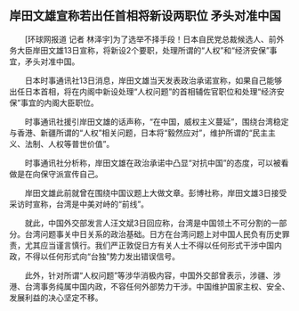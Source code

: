 ## 岸田文雄宣称若出任首相将新设两职位 矛头对准中国
　　[环球网报道 记者 林泽宇]为了选举不择手段！日本自民党总裁候选人、前外务大臣岸田文雄13日宣称，将新设2个要职，处理所谓的“人权”和“经济安保”事宜，矛头对准中国。

　　日本时事通讯社13日消息，岸田文雄当天发表政治承诺宣称，如果自己能够出任日本首相，将在内阁中新设处理“人权问题”的首相辅佐官职位和处理“经济安保”事宜的内阁大臣职位。

　　时事通讯社援引岸田文雄的话声称，“在中国，威权主义蔓延”，围绕台湾稳定与香港、新疆所谓的“人权”相关问题，日本将“毅然应对”，维护所谓的“民主主义、法制、人权等普世价值”。

　　时事通讯社分析称，岸田文雄在政治承诺中凸显“对抗中国”的态度，可以被看做是在向保守派宣传自己。

　　岸田文雄此前就曾在围绕中国议题上大做文章。彭博社称，岸田文雄3日接受采访时宣称，台湾是中美对峙的“前线”。

　　就此，中国外交部发言人汪文斌3日回应称，台湾是中国领土不可分割的一部分。台湾问题事关中日关系的政治基础。日方在台湾问题上对中国人民负有历史罪责，尤其应当谨言慎行。我们严正敦促日方有关人士不得以任何形式干涉中国内政，不得以任何形式向“台独”势力发出错误信号。

　　此外，针对所谓“人权问题”等涉华消极内容，中国外交部曾表示，涉疆、涉港、台湾事务纯属中国内政，不容任何外部势力干涉。中国维护国家主权、安全、发展利益的决心坚定不移。

